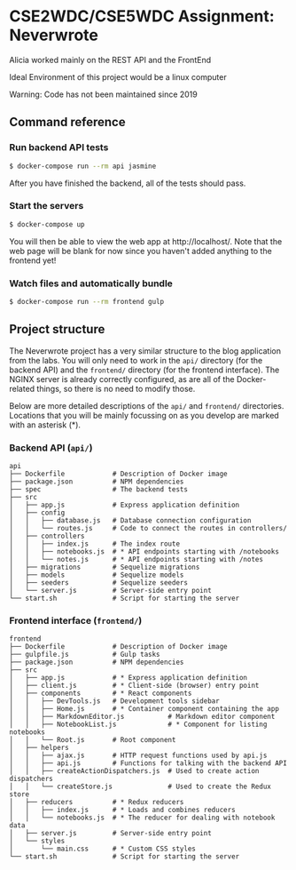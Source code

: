 # CSE2WDC/CSE5WDC Assignment: Neverwrote
Alicia worked mainly on the REST API and the FrontEnd 

Ideal Environment of this project would be a linux computer

Warning: Code has not been maintained since 2019

## Command reference

### Run backend API tests

```sh
$ docker-compose run --rm api jasmine
```

After you have finished the backend, all of the tests should pass.

### Start the servers

```sh
$ docker-compose up
```

You will then be able to view the web app at http://localhost/.
Note that the web page will be blank for now since you haven't added anything
to the frontend yet!

### Watch files and automatically bundle

```sh
$ docker-compose run --rm frontend gulp
```

## Project structure

The Neverwrote project has a very similar structure to the blog application from
the labs. You will only need to work in the `api/` directory (for the backend
API) and the `frontend/` directory (for the frontend interface). The NGINX
server is already correctly configured, as are all of the Docker-related things,
so there is no need to modify those.

Below are more detailed descriptions of the `api/` and `frontend/` directories.
Locations that you will be mainly focussing on as you develop are marked with
an asterisk (*).

### Backend API (`api/`)

```
api
├── Dockerfile            # Description of Docker image
├── package.json          # NPM dependencies
├── spec                  # The backend tests
├── src
│   ├── app.js            # Express application definition
│   ├── config
│   │   ├── database.js   # Database connection configuration
│   │   └── routes.js     # Code to connect the routes in controllers/
│   ├── controllers
│   │   ├── index.js      # The index route
│   │   ├── notebooks.js  # * API endpoints starting with /notebooks
│   │   └── notes.js      # * API endpoints starting with /notes
│   ├── migrations        # Sequelize migrations
│   ├── models            # Sequelize models
│   ├── seeders           # Sequelize seeders
│   └── server.js         # Server-side entry point
└── start.sh              # Script for starting the server
```

### Frontend interface (`frontend/`)

```
frontend
├── Dockerfile            # Description of Docker image
├── gulpfile.js           # Gulp tasks
├── package.json          # NPM dependencies
├── src
│   ├── app.js            # * Express application definition
│   ├── client.js         # * Client-side (browser) entry point
│   ├── components        # * React components
│   │   ├── DevTools.js   # Development tools sidebar
│   │   ├── Home.js       # * Container component containing the app
│   │   ├── MarkdownEditor.js           # Markdown editor component
│   │   ├── NotebookList.js             # * Component for listing notebooks
│   │   └── Root.js       # Root component
│   ├── helpers
│   │   ├── ajax.js       # HTTP request functions used by api.js
│   │   ├── api.js        # Functions for talking with the backend API
│   │   ├── createActionDispatchers.js  # Used to create action dispatchers
│   │   └── createStore.js              # Used to create the Redux store
│   ├── reducers          # * Redux reducers
│   │   ├── index.js      # * Loads and combines reducers
│   │   └── notebooks.js  # * The reducer for dealing with notebook data
│   ├── server.js         # Server-side entry point
│   └── styles
│       └── main.css      # * Custom CSS styles
└── start.sh              # Script for starting the server
```
